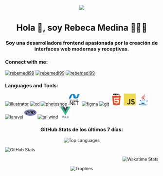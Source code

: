<div id="header" align="center">
  <img decoding="async" src="https://media.licdn.com/dms/image/D4D16AQEwS0lzC0hwPQ/profile-displaybackgroundimage-shrink_350_1400/0/1708646083159?e=1721865600&v=beta&t=Y__G41OI2RVt8Gw2yRFSz05hRE4thHTBgwTinDWznbc" width="1000"/>
</div>

<h1 align="center">Hola 🤗, soy Rebeca Medina 👩🏾‍💻</h1>
<h3 align="center">Soy una desarrolladora frontend apasionada por la creación de interfaces web modernas y receptivas.</h3>

<h3 align="left">Connect with me:</h3>
<p align="left">
  <a href="https://instagram.com/rebemedi99" target="blank"><img align="center" src="https://raw.githubusercontent.com/rahuldkjain/github-profile-readme-generator/master/src/images/icons/Social/instagram.svg" alt="rebemedi99" height="30" width="40" /></a>
  <a href="https://linkedin.com/in/rebemedina99" target="blank"><img align="center" src="https://raw.githubusercontent.com/rahuldkjain/github-profile-readme-generator/master/src/images/icons/Social/linked-in-alt.svg" alt="rebemedi99" height="30" width="40" /></a>
  <a href="https://twitter.com/rebemedi99" target="blank"><img align="center" src="https://raw.githubusercontent.com/rahuldkjain/github-profile-readme-generator/master/src/images/icons/Social/twitter.svg" alt="rebemedi99" height="30" width="40" /></a>
</p>

<h3 align="left">Languages and Tools:</h3>
<p align="left">
  <a href="https://www.adobe.com/in/products/illustrator.html" target="_blank" rel="noreferrer"><img src="https://www.vectorlogo.zone/logos/adobe_illustrator/adobe_illustrator-icon.svg" alt="illustrator" width="40" height="40"/></a>
  <a href="https://www.adobe.com/products/xd.html" target="_blank" rel="noreferrer"><img src="https://cdn.worldvectorlogo.com/logos/adobe-xd-1.svg" alt="xd" width="40" height="40"/></a>
    <a href="https://www.photoshop.com/en" target="_blank" rel="noreferrer"><img src="https://cdn-icons-png.flaticon.com/512/5210/5210800.png" alt="photoshop" width="40" height="40"/></a>
  <a href="https://dotnet.microsoft.com/" target="_blank" rel="noreferrer"><img src="https://raw.githubusercontent.com/devicons/devicon/master/icons/dot-net/dot-net-original-wordmark.svg" alt="dotnet" width="40" height="40"/></a>
  <a href="https://www.figma.com/" target="_blank" rel="noreferrer"><img src="https://www.vectorlogo.zone/logos/figma/figma-icon.svg" alt="figma" width="40" height="40"/></a>
  <a href="https://git-scm.com/" target="_blank" rel="noreferrer"><img src="https://www.vectorlogo.zone/logos/git-scm/git-scm-icon.svg" alt="git" width="40" height="40"/></a>
  <a href="https://www.w3.org/html/" target="_blank" rel="noreferrer"><img src="https://raw.githubusercontent.com/devicons/devicon/master/icons/html5/html5-original-wordmark.svg" alt="html5" width="40" height="40"/></a>
  <a href="https://developer.mozilla.org/en-US/docs/Web/JavaScript" target="_blank" rel="noreferrer"><img src="https://raw.githubusercontent.com/devicons/devicon/master/icons/javascript/javascript-original.svg" alt="javascript" width="40" height="40"/></a>
  <a href="https://www.java.com" target="_blank" rel="noreferrer"><img src="https://raw.githubusercontent.com/devicons/devicon/master/icons/java/java-original.svg" alt="java" width="40" height="40"/></a>
  <a href="https://laravel.com/" target="_blank" rel="noreferrer"><img src="https://cdn.worldvectorlogo.com/logos/laravel-2.svg" alt="laravel" width="40" height="40"/></a>
  <a href="https://www.php.net" target="_blank" rel="noreferrer"><img src="https://raw.githubusercontent.com/devicons/devicon/master/icons/php/php-original.svg" alt="php" width="40" height="40"/></a>
  <a href="https://tailwindcss.com/" target="_blank" rel="noreferrer"><img src="https://www.vectorlogo.zone/logos/tailwindcss/tailwindcss-icon.svg" alt="tailwind" width="40" height="40"/></a>
  <a href="https://vuejs.org/" target="_blank" rel="noreferrer"><img src="https://raw.githubusercontent.com/devicons/devicon/master/icons/vuejs/vuejs-original-wordmark.svg" alt="vuejs" width="40" height="40"/></a>
</p>


<h3 align="center">GitHub Stats de los últimos 7 días:</h3>

<p align="center">
  <img src="https://github-readme-stats.vercel.app/api/top-langs/?username=RebeMedina&layout=compact&theme=radical&langs_count=10" alt="Top Languages" />
</p>

<p align="rigth">
  <img src="https://github-readme-stats.vercel.app/api?username=RebeMedina&count_private=true&show_icons=true&theme=radical" alt="GitHub Stats" />
</p>

<p align="end">
  <img src="https://github-readme-stats.vercel.app/api/wakatime?username=RebeMedina&layout=&theme=radical&range=last_7_days" alt="Wakatime Stats" />
</p>

<p align="center">
  <img src="https://github-profile-trophy.vercel.app/?username=RebeMedina&theme=darkhub" alt="Trophies" />
</p>


